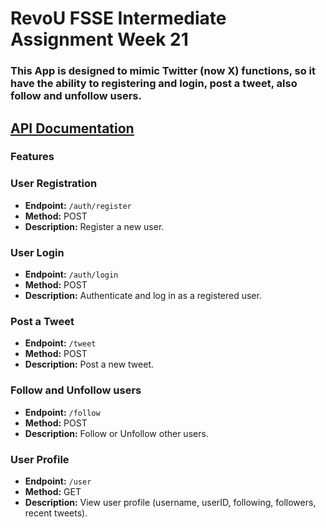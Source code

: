 # RevoU FSSE Intermediate Assignment Week 21

### This App is designed to mimic Twitter (now X) functions, so it have the ability to registering and login, post a tweet, also follow and unfollow users.

## [API Documentation](https://documenter.getpostman.com/view/29347896/2s9YeD8D4b)
### Features
### User Registration

- **Endpoint:** `/auth/register`
- **Method:** POST
- **Description:** Register a new user.

### User Login

- **Endpoint:** `/auth/login`
- **Method:** POST
- **Description:** Authenticate and log in as a registered user.

### Post a Tweet

- **Endpoint:** `/tweet`
- **Method:** POST
- **Description:** Post a new tweet.

### Follow and Unfollow users

- **Endpoint:** `/follow`
- **Method:** POST
- **Description:** Follow or Unfollow other users.

### User Profile

- **Endpoint:** `/user`
- **Method:** GET
- **Description:** View user profile (username, userID, following, followers, recent tweets).

